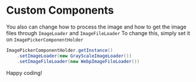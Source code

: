 # Custom Components

You also can change how to process the image and how to get the image files through `ImageLoader` and `ImageFileLoader`
To change this, simply set it on `ImagePickerComponentHolder`

```java
ImagePickerComponentHolder.getInstance()
	.setImageLoader(new GrayScaleImageLoader())
	.setImageFileLoader(new WebpImageFileLoader())
```	

Happy coding!
